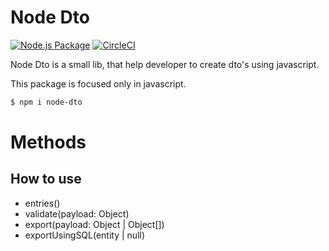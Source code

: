 # Node Dto
[![Node.js Package](https://github.com/acidiney/node-dto/actions/workflows/npm-publish.yml/badge.svg)](https://github.com/acidiney/node-dto/actions/workflows/npm-publish.yml)
[![CircleCI](https://circleci.com/gh/acidiney/node-dto/tree/master.svg?style=svg)](https://circleci.com/gh/acidiney/node-dto/tree/master)

Node Dto is a small lib, that help developer to create dto's using javascript.

This package is focused only in javascript.

```bash
$ npm i node-dto
```

# Methods



## How to use




- entries()
- validate(payload: Object)
- export(payload: Object | Object[])
- exportUsingSQL(entity | null)
